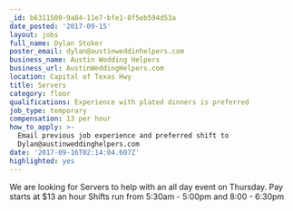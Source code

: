 ```yaml
---
_id: b6311500-9a84-11e7-bfe1-8f5eb594d53a
date_posted: '2017-09-15'
layout: jobs
full_name: Dylan Stoker
poster_email: dylan@austinweddinhelpers.com
business_name: Austin Wedding Helpers
business_url: AustinWeddingHelpers.com
location: Capital of Texas Hwy
title: Servers
category: floor
qualifications: Experience with plated dinners is preferred
job_type: temporary
compensation: 13 per hour
how_to_apply: >-
  Email previous job experience and preferred shift to
  Dylan@austinweddinghelpers.com
date: '2017-09-16T02:14:04.607Z'
highlighted: yes
---
```

We are looking for Servers to help with an all day event on Thursday.
Pay starts at $13 an hour 
Shifts run from 
5:30am - 5:00pm
and 8:00 - 6:30pm
